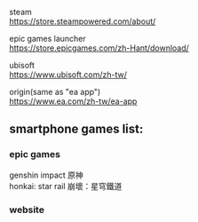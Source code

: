 steam  
https://store.steampowered.com/about/  

epic games launcher  
https://store.epicgames.com/zh-Hant/download/  

ubisoft  
https://www.ubisoft.com/zh-tw/  

origin(same as "ea app")  
https://www.ea.com/zh-tw/ea-app  

## smartphone games list:  
### epic games  
genshin impact 原神  
honkai: star rail 崩壞：星穹鐵道  

### website  
